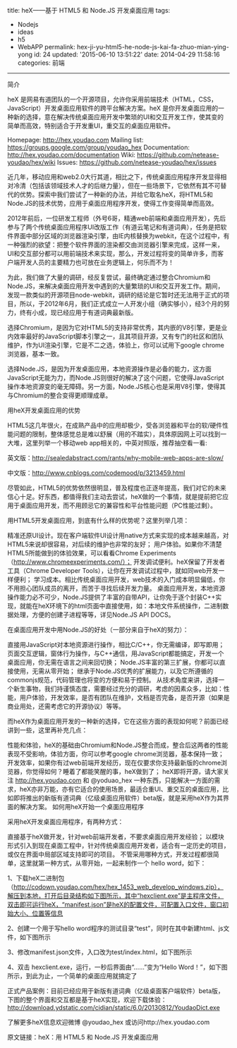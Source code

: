 title: heX——基于 HTML5 和 Node.JS 开发桌面应用
tags: 
  - Nodejs
  - ideas
  - h5
  - WebAPP
permalink: hex-ji-yu-html5-he-node-js-kai-fa-zhuo-mian-ying-yong
id: 24
updated: '2015-06-10 13:51:22'
date: 2014-04-29 11:58:16
categories: 前端
---

简介

heX 是网易有道团队的一个开源项目，允许你采用前端技术（HTML，CSS，JavaScript）开发桌面应用软件的跨平台解决方案。heX 是你开发桌面应用的一种新的选择，意在解决传统桌面应用开发中繁琐的UI和交互开发工作，使其变的简单而高效，特别适合于开发重UI，重交互的桌面应用软件。

<!--more-->

Homepage: http://hex.youdao.com
Mailing list: https://groups.google.com/group/youdao_hex
Documentation: http://hex.youdao.com/documentation
Wiki: https://github.com/netease-youdao/hex/wiki
Issues: https://github.com/netease-youdao/hex/issues

近几年，移动应用和web2.0大行其道，相比之下，传统桌面应用程序开发显得相对冷清（包括该领域技术人才的后继力量），但在一些场景下，它依然有其不可替代的优势。探索中我们尝试了一种新的办法，并给它取名heX，将HTML5和Node.JS的技术优势，应用于桌面应用程序开发，使得工作变得简单而高效。

2012年前后，一位研发工程师（外号6哥，精通web前端和桌面应用开发），先后参与了两个传统桌面应用程序UI改版工作（有道云笔记和有道词典），任务是把软件界面中部分区域的浏览器渲染引擎，由IE内核替换为webkit，在这个过程中，有一种强烈的欲望：把整个软件界面的渲染都交由浏览器引擎来完成，这样一来，UI和交互部分都可以用前端技术来实现，那么，开发过程将变的简单许多，而客户端开发人员的主要精力也可放在业务逻辑上，何乐而不为！


为此，我们做了大量的调研，经反复尝试，最终确定通过整合Chromium和Node.JS，来解决桌面应用开发中遇到的大量繁琐的UI和交互开发工作。期间，发现一款类似的开源项目node-webkit，调研的结论是它暂时还无法用于正式的项目，所以，于2012年6月，我们正式成立一人开发小组（确实够小），经3个月的努力，终有小成，现已经应用于有道词典最新版。

选择Chromium，是因为它对HTML5的支持非常优秀，其内嵌的V8引擎，更是业内效率最好的JavaScript脚本引擎之一，且其项目开源，又有专门的社区和团队维护，作为UI渲染引擎，它是不二之选，体验上，你可以试用下google chrome浏览器，基本一致。

选择Node.JS，是因为开发桌面应用，本地资源操作是必备的能力，这方面JavaScript无能为力，而Node.JS则很好的解决了这个问题，它使得JavaScript操作本地资源变的毫无障碍。另一方面，Node.JS核心也是采用V8引擎，使得其与Chromium的整合变得更顺理成章。

用heX开发桌面应用的优势

HTML5这几年很火，在成熟产品中的应用却极少，受各浏览器和平台的软/硬件性能问题的限制，整体感觉总是难以舒展（用的不踏实），具体原因网上可以找到一大堆，这里列举一个移动web app相关的，中英对照版，推荐抽空看一看:

英文版：http://sealedabstract.com/rants/why-mobile-web-apps-are-slow/

中文版：http://www.cnblogs.com/codemood/p/3213459.html

尽管如此，HTML5的优势依然很明显，普及程度也正逐年提高，我们对它的未来信心十足。好东西，都值得我们主动去尝试，heX做的一个事情，就是提前把它应用于桌面应用开发，而不用顾忌它的兼容性和平台性能问题（PC性能过剩）。

用HTML5开发桌面应用，到底有什么样的优势呢？这里列举几项：

精准还原UI设计。现在客户端软件UI设计用native方式来实现的成本越来越高，对HTML5来说却很容易，对后续的维护也非常的友好；
用户体验。如果你不清楚HTML5所能做到的体验效果，可以看看Chrome Experiments（http://www.chromeexperiments.com/）；
开发调试便利。heX保留了开发者工具（Chrome Developer Tools），让你在开发调试过程中，就如同web开发一样便利；
学习成本。相比传统桌面应用开发，web技术的入门成本明显偏低，你不用担心团队成员的离开，而苦于寻找后续开发力量。
桌面应用开发，本地资源操作能力必不可少，Node.JS提供了丰富的自带API，让你免于逐个封装C++实现，就能在heX环境下的html页面中直接使用，如：本地文件系统操作，二进制数据处理，方便的创建子进程等等，详见Node.JS API DOCS。

在桌面应用开发中用Node.JS的好处（一部分来自于heX的努力）：

直接用JavaScript对本地资源进行操作，相比C/C++，你无需编译，即写即用；
页面交互逻辑，窗体行为操作，与C++通信，用JavaScript都能搞定，开发一个桌面应用，你无需在语言之间来回切换；
Node.JS丰富的第三扩展，你都可以直接使用，无需从零开始；
继承于Node.JS优秀的扩展能力，以及它所遵循的commonjs规范，代码管理也将变的方便和易于控制。
从技术角度来讲，选择一个新生事物，我们持谨慎态度，需要经过充分的调研，考虑的因素众多，比如：性能，用户体验，开发效率，是否有团队在维护，文档是否完备，是否开源（如果是商业用处，还需考虑它的开源协议）等等。

而heX作为桌面应用开发的一种新的选择，它在这些方面的表现如何呢？前面已经讲到一些，这里再补充几点：

性能和体验，heX的基础由Chromium和Node.JS整合而成，整合后这两者的性能表现不受影响，体验方面，你可以参考google chrome浏览器，基本保持一致；
开发效率，如果你有过web前端开发经历，现在仅要求你支持最新版的chrome浏览器，你觉得如何？睡着了都能笑醒的事，heX做到了；
heX即将开源，请大家关注  http://hex.youdao.com 和 @yoduao_hex
一种东西，只能解决一方面的需求，heX亦非万能，亦有它适合的使用场景，最适合重UI、重交互的桌面应用，比如即将推出的新版有道词典（亿级桌面应用软件）beta版，就是采用heX作为其界面的解决方案。
如何用heX开始一个桌面应用程序

采用heX开发桌面应用程序，有两种方式：

直接基于heX做开发，针对web前端开发者，不要求桌面应用开发经验；
以模块形式引入到现在桌面工程中，针对传统桌面应用开发者，适合有一定历史的项目，或仅在界面中局部区域支持即可的项目。
不管采用哪种方式，开发过程都很简单，这里就第一种方式，从零开始，一起来制作一个 hello word，如下：

1、下载heX二进制包（http://codown.youdao.com/hex/hex_1453_web_develop_windows.zip），解压到本地，打开后目录结构如下图所示，其中“hexclient.exe”是主程序文件，双击即可运行heX，“manifest.json”是heX的配置文件，可配置入口文件，窗口初始大小、位置等信息

2、创建一个用于写hello word程序的测试目录“test”，同时在其中新建html、js文件，如下图所示

3、修改manifest.json文件，入口改为test/index.html，如下图所示

4、双击 hexclient.exe，运行，一秒后界面由“……”变为“Hello Word！”，如下图所示，到此为止，一个简单的桌面应用就搞定了

正式产品案例：目前已经应用于新版有道词典（亿级桌面客户端软件）beta版，下图的整个界面和交互都是基于heX实现，欢迎下载体验：http://download.ydstatic.com/cidian/static/6.0/20130812/YoudaoDict.exe

了解更多heX信息欢迎微博 @youdao_hex 或访问http://hex.youdao.com

原文链接：heX：用 HTML5 和 Node.JS 开发桌面应用